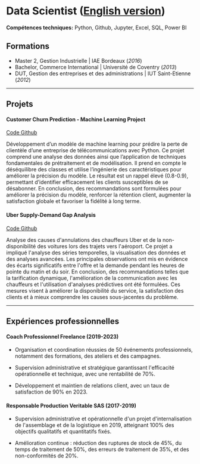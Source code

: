 # Data Scientist ([English version](https://romaind91.github.io/portfolio/))

**Compétences techniques:** Python, Github, Jupyter, Excel, SQL, Power BI

## Formations
- Master 2, Gestion Industrielle | IAE Bordeaux (_2016_)
- Bachelor, Commerce International | Université de Coventry (_2013_)
- DUT, Gestion des entreprises et des administrations | IUT Saint-Etienne (_2012_)

---

## Projets
#### Customer Churn Prediction - Machine Learning Project

[Code Github](https://github.com/RomainD91/Project-ML-Customer-Churn-Prediction.git)

Développement d’un modèle de machine learning pour prédire la perte de clientèle d’une entreprise de télécommunications avec Python. Ce projet comprend une analyse des données ainsi que l’application de techniques fondamentales de prétraitement et de modélisation. Il prend en compte le déséquilibre des classes et utilise l’ingénierie des caractéristiques pour améliorer la précision du modèle. Le résultat est un rappel élevé (0.8-0.9), permettant d’identifier efficacement les clients susceptibles de se désabonner. En conclusion, des recommandations sont formulées pour améliorer la précision du modèle, renforcer la rétention client, augmenter la satisfaction globale et favoriser la fidélité à long terme.

#### Uber Supply-Demand Gap Analysis

[Code Github](https://github.com/RomainD91/Project-EDA-Uber-supply-demand.git)

Analyse des causes d'annulations des chauffeurs Uber et de la non-disponibilité des voitures lors des trajets vers l'aéroport. Ce projet a impliqué l'analyse des séries temporelles, la visualisation des données et des analyses avancées. Les principales observations ont mis en évidence des écarts significatifs entre l'offre et la demande pendant les heures de pointe du matin et du soir. En conclusion, des recommandations telles que la tarification dynamique, l'amélioration de la communication avec les chauffeurs et l'utilisation d'analyses prédictives ont été formulées. Ces mesures visent à améliorer la disponibilité du service, la satisfaction des clients et à mieux comprendre les causes sous-jacentes du problème.

---

## Expériences professionnelles
#### Coach Professionnel Freelance (2019-2023)

- Organisation et coordination réussies de 50 événements professionnels, notamment des formations, des ateliers et des campagnes.
  
- Supervision administrative et stratégique garantissant l'efficacité opérationnelle et technique, avec une rentabilité de 70%.

- Développement et maintien de relations client, avec un taux de satisfaction de 90% en 2023.

#### Responsable Production Veritable SAS (2017-2019)

- Supervision administrative et opérationnelle d'un projet d'internalisation de l'assemblage et de la logistique en 2019, atteignant 100% des objectifs qualitatifs et quantitatifs fixés.

- Amélioration continue : réduction des ruptures de stock de 45%, du temps de traitement de 50%, des erreurs de traitement de 35%, et des non-conformités de 20%.



  
